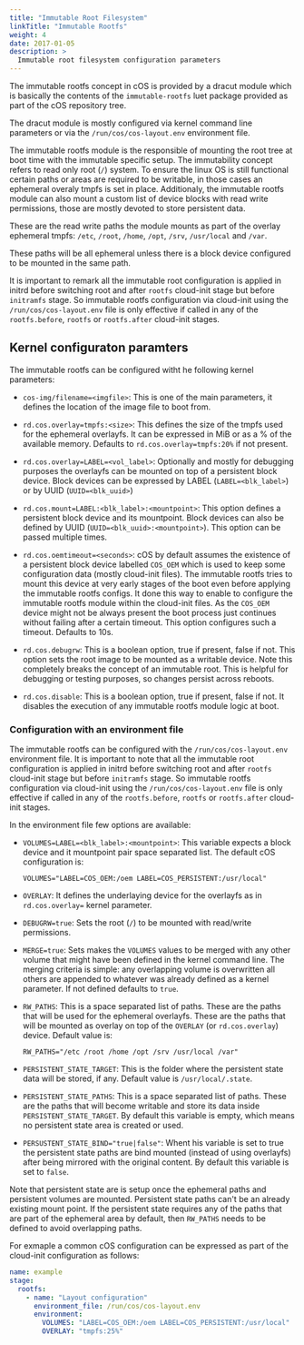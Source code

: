 ```yaml
---
title: "Immutable Root Filesystem"
linkTitle: "Immutable Rootfs"
weight: 4
date: 2017-01-05
description: >
  Immutable root filesystem configuration parameters
---
```


The immutable rootfs concept in cOS is provided by a dracut module which is
basically the contents of the `immutable-rootfs` luet package provided as part
of the cOS repository tree.

The dracut module is mostly configured via kernel command line parameters or
via the `/run/cos/cos-layout.env` environment file.

The immutable rootfs module is the responsible of mounting the root tree at 
boot time with the immutable specific setup. The immutability concept refers
to read only root (`/`) system. To ensure the linux OS is still functional
certain paths or areas are required to be writable, in those cases an
ephemeral overaly tmpfs is set in place. Additionaly, the immutable rootfs
module can also mount a custom list of device blocks with read write
permissions, those are mostly devoted to store persistent data.

These are the read write paths the module mounts as part of the overlay
ephemeral tmpfs: `/etc`, `/root`, `/home`, `/opt`, `/srv`, `/usr/local`
and `/var`.

These paths will be all ephemeral unless there is a block device configured
to be mounted in the same path.

It is important to remark all the immutable root configuration is applied
in initrd before switching root and after `rootfs` cloud-init stage but
before `initramfs` stage. So immutable rootfs configuration via cloud-init
using the `/run/cos/cos-layout.env` file is only effective if called in any
of the `rootfs.before`, `rootfs` or `rootfs.after` cloud-init stages.

## Kernel configuraton paramters

The immutable rootfs can be configured witht he following kernel parameters:

* `cos-img/filename=<imgfile>`: This is one of the main parameters, it defines
  the location of the image file to boot from.

* `rd.cos.overlay=tmpfs:<size>`: This defines the size of the tmpfs used for
  the ephemeral overlayfs. It can be expressed in MiB or as a % of the available
  memory. Defaults to `rd.cos.overlay=tmpfs:20%` if not present.

* `rd.cos.overlay=LABEL=<vol_label>`: Optionally and mostly for debugging
  purposes the overlayfs can be mounted on top of a persistent block device.
  Block devices can be expressed by LABEL (`LABEL=<blk_label>`) or by UUID
  (`UUID=<blk_uuid>`)

* `rd.cos.mount=LABEL:<blk_label>:<mountpoint>`: This option defines a
  persistent block device and its mountpoint. Block devices can also be
  defined by UUID (`UUID=<blk_uuid>:<mountpoint>`). This option can be passed
  multiple times.

* `rd.cos.oemtimeout=<seconds>`: cOS by default assumes the existence of a
  persistent block device labelled `COS_OEM` which is used to keep some
  configuration data (mostly cloud-init files). The immutable rootfs tries
  to mount this device at very early stages of the boot even before applying
  the immutable rootfs configs. It done this way to enable to configure the
  immutable rootfs module within the cloud-init files. As the `COS_OEM` device
  might not be always present the boot process just continues without failing
  after a certain timeout. This option configures such a timeout. Defaults to
  10s.

* `rd.cos.debugrw`: This is a boolean option, true if present, false if not.
  This option sets the root image to be mounted as a writable device. Note this
  completely breaks the concept of an immutable root. This is helpful for
  debugging or testing purposes, so changes persist across reboots.

* `rd.cos.disable`: This is a boolean option, true if present, false if not.
  It disables the execution of any immutable rootfs module logic at boot.

### Configuration with an environment file

The immutable rootfs can be configured with the `/run/cos/cos-layout.env`
environment file. It is important to note that all the immutable root
configuration is applied in initrd before switching root and after
`rootfs` cloud-init stage but before `initramfs` stage. So immutable rootfs
configuration via cloud-init using the `/run/cos/cos-layout.env` file is
only effective if called in any of the `rootfs.before`, `rootfs` or
`rootfs.after` cloud-init stages.


In the environment file few options are available:


* `VOLUMES=LABEL=<blk_label>:<mountpoint>`: This variable expects a block device
  and it mountpoint pair space separated list. The default cOS configuration is:

  `VOLUMES="LABEL=COS_OEM:/oem LABEL=COS_PERSISTENT:/usr/local"`
  
* `OVERLAY`: It defines the underlaying device for the overlayfs as in
  `rd.cos.overlay=` kernel parameter.

* `DEBUGRW=true`: Sets the root (`/`) to be mounted with read/write permissions.

* `MERGE=true`: Sets makes the `VOLUMES` values to be merged with any other
  volume that might have been defined in the kernel command line. The merging
  criteria is simple: any overlapping volume is overwritten all others are
  appended to whatever was already defined as a kernel parameter. If not
  defined defaults to `true`.

* `RW_PATHS`: This is a space separated list of paths. These are the paths
  that will be used for the ephemeral overlayfs. These are the paths that
  will be mounted as overlay on top of the `OVERLAY` (or `rd.cos.overlay`)
  device. Default value is:

  `RW_PATHS="/etc /root /home /opt /srv /usr/local /var"`

* `PERSISTENT_STATE_TARGET`: This is the folder where the persistent state data
  will be stored, if any. Default value is `/usr/local/.state`.

* `PERSISTENT_STATE_PATHS`: This is a space separated list of paths. These are
  the paths that will become writable and store its data inside
  `PERSISTENT_STATE_TARGET`. By default this variable is empty, which means
  no persistent state area is created or used.

* `PERSUSTENT_STATE_BIND="true|false"`: Whent his variable is set to true
  the persistent state paths are bind mounted (instead of using overlayfs)
  after being mirrored with the original content. By default this variable is
  set to `false`.

Note that persistent state are is setup once the ephemeral paths and persistent
volumes are mounted. Persistent state paths can't be an already existing mount
point. If the persistent state requires any of the paths that are part of the
ephemeral area by default, then `RW_PATHS` needs to be defined to avoid
overlapping paths.

For exmaple a common cOS configuration can be expressed as part of the
cloud-init configuration as follows:

```yaml
name: example
stage:
  rootfs:
    - name: "Layout configuration"
      environment_file: /run/cos/cos-layout.env
      environment:
        VOLUMES: "LABEL=COS_OEM:/oem LABEL=COS_PERSISTENT:/usr/local"
        OVERLAY: "tmpfs:25%"
```
